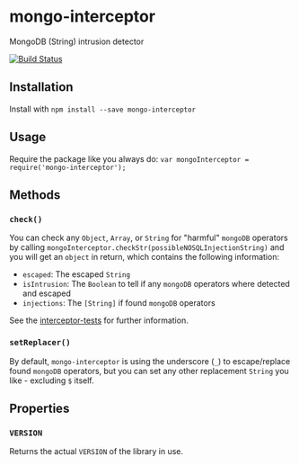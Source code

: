 # mongo-interceptor
MongoDB (String) intrusion detector

[![Build Status](https://travis-ci.org/herom/mongo-interceptor.svg?branch=master)](https://travis-ci.org/herom/mongo-interceptor)

## Installation
Install with `npm install --save mongo-interceptor`

## Usage
Require the package like you always do: `var mongoInterceptor = require('mongo-interceptor');`

## Methods
### `check()`
You can check any `Object`, `Array`, or `String` for "harmful" `mongoDB` operators by calling `mongoInterceptor.checkStr(possibleNOSQLInjectionString)` and you will get an `object` in return, which contains the following information: 

- `escaped`: The escaped `String`
- `isIntrusion`: The `Boolean` to tell if any `mongoDB` operators where detected and escaped
- `injections`: The `[String]` if found `mongoDB` operators

See the [interceptor-tests](https://github.com/herom/mongo-interceptor/blob/master/test/interceptor.js#L5-L56) for further information.

### `setReplacer()`
By default, `mongo-interceptor` is using the underscore (`_`) to escape/replace found `mongoDB` operators, but you can set any other replacement `String` you like - excluding `$` itself. 


## Properties
### `VERSION`
Returns the actual `VERSION` of the library in use.
